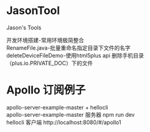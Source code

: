 # JasonTool
Jason's Tools

开发环境搭建-常用环境极简整合 <br>
RenameFile.java-批量重命名指定目录下文件的名字 <br>
deleteDeviceFileDemo-使用html5plus api 删除手机目录（plus.io.PRIVATE_DOC）下的文件

# Apollo 订阅例子
apollo-server-example-master + hellocli <br>
apollo-server-example-master 服务器 npm run dev <br>
hellocli 客户端 http://localhost:8080/#/apollo1 <br>
